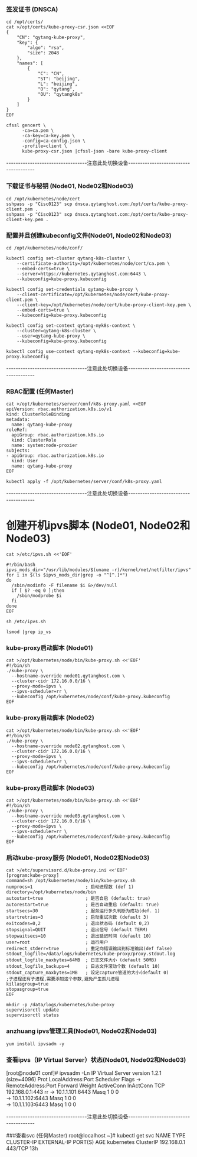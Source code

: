 ### 签发证书 (DNSCA)
```shell script
cd /opt/certs/
cat >/opt/certs/kube-proxy-csr.json <<EOF
{
    "CN": "qytang-kube-proxy",
    "key": {
        "algo": "rsa",
        "size": 2048
    },
    "names": [
        {
            "C": "CN",
            "ST": "beijing",
            "L": "beijing",
            "O": "qytang",
            "OU": "qytangk8s"
        }
    ]
}
EOF

cfssl gencert \
      -ca=ca.pem \
      -ca-key=ca-key.pem \
      -config=ca-config.json \
      -profile=client \
      kube-proxy-csr.json |cfssl-json -bare kube-proxy-client

```

----------------------------------注意此处切换设备--------------------------------------

### 下载证书与秘钥 (Node01, Node02和Node03)
```shell script
cd /opt/kubernetes/node/cert
sshpass -p "Cisc0123" scp dnsca.qytanghost.com:/opt/certs/kube-proxy-client.pem .
sshpass -p "Cisc0123" scp dnsca.qytanghost.com:/opt/certs/kube-proxy-client-key.pem .

```

### 配置并且创建kubeconfig文件(Node01, Node02和Node03)
```shell
cd /opt/kubernetes/node/conf/

kubectl config set-cluster qytang-k8s-cluster \
    --certificate-authority=/opt/kubernetes/node/cert/ca.pem \
    --embed-certs=true \
    --server=https://kubernetes.qytanghost.com:6443 \
    --kubeconfig=kube-proxy.kubeconfig

kubectl config set-credentials qytang-kube-proxy \
    --client-certificate=/opt/kubernetes/node/cert/kube-proxy-client.pem \
    --client-key=/opt/kubernetes/node/cert/kube-proxy-client-key.pem \
    --embed-certs=true \
    --kubeconfig=kube-proxy.kubeconfig

kubectl config set-context qytang-myk8s-context \
    --cluster=qytang-k8s-cluster \
    --user=qytang-kube-proxy \
    --kubeconfig=kube-proxy.kubeconfig

kubectl config use-context qytang-myk8s-context --kubeconfig=kube-proxy.kubeconfig

```

----------------------------------注意此处切换设备--------------------------------------

### RBAC配置 (任何Master)
```shell script
cat >/opt/kubernetes/server/conf/k8s-proxy.yaml <<EOF
apiVersion: rbac.authorization.k8s.io/v1
kind: ClusterRoleBinding
metadata:
  name: qytang-kube-proxy
roleRef:
  apiGroup: rbac.authorization.k8s.io
  kind: ClusterRole
  name: system:node-proxier
subjects:
- apiGroup: rbac.authorization.k8s.io
  kind: User
  name: qytang-kube-proxy
EOF

kubectl apply -f /opt/kubernetes/server/conf/k8s-proxy.yaml

```

----------------------------------注意此处切换设备--------------------------------------

# 创建开机ipvs脚本 (Node01, Node02和Node03)
```shell script
cat >/etc/ipvs.sh <<'EOF'

#!/bin/bash
ipvs_mods_dir="/usr/lib/modules/$(uname -r)/kernel/net/netfilter/ipvs"
for i in $(ls $ipvs_mods_dir|grep -o "^[^.]*")
do
  /sbin/modinfo -F filename $i &>/dev/null
  if [ $? -eq 0 ];then
    /sbin/modprobe $i
  fi
done
EOF

sh /etc/ipvs.sh 

lsmod |grep ip_vs

```

### kube-proxy启动脚本 (Node01)
```shell script
cat >/opt/kubernetes/node/bin/kube-proxy.sh <<'EOF'
#!/bin/sh
./kube-proxy \
  --hostname-override node01.qytanghost.com \
  --cluster-cidr 172.16.0.0/16 \
  --proxy-mode=ipvs \
  --ipvs-scheduler=rr \
  --kubeconfig /opt/kubernetes/node/conf/kube-proxy.kubeconfig
EOF

```

### kube-proxy启动脚本 (Node02)
```shell script
cat >/opt/kubernetes/node/bin/kube-proxy.sh <<'EOF'
#!/bin/sh
./kube-proxy \
  --hostname-override node02.qytanghost.com \
  --cluster-cidr 172.16.0.0/16 \
  --proxy-mode=ipvs \
  --ipvs-scheduler=rr \
  --kubeconfig /opt/kubernetes/node/conf/kube-proxy.kubeconfig
EOF

```

### kube-proxy启动脚本 (Node03)
```shell script
cat >/opt/kubernetes/node/bin/kube-proxy.sh <<'EOF'
#!/bin/sh
./kube-proxy \
  --hostname-override node03.qytanghost.com \
  --cluster-cidr 172.16.0.0/16 \
  --proxy-mode=ipvs \
  --ipvs-scheduler=rr \
  --kubeconfig /opt/kubernetes/node/conf/kube-proxy.kubeconfig
EOF

```

### 启动kube-proxy服务 (Node01, Node02和Node03)
```shell script
cat >/etc/supervisord.d/kube-proxy.ini <<'EOF'
[program:kube-proxy]
command=sh /opt/kubernetes/node/bin/kube-proxy.sh
numprocs=1                    ; 启动进程数 (def 1)
directory=/opt/kubernetes/node/bin
autostart=true                ; 是否自启 (default: true)
autorestart=true              ; 是否自动重启 (default: true)
startsecs=30                  ; 服务运行多久判断为成功(def. 1)
startretries=3                ; 启动重试次数 (default 3)
exitcodes=0,2                 ; 退出状态码 (default 0,2)
stopsignal=QUIT               ; 退出信号 (default TERM)
stopwaitsecs=10               ; 退出延迟时间 (default 10)
user=root                     ; 运行用户
redirect_stderr=true          ; 重定向错误输出到标准输出(def false)
stdout_logfile=/data/logs/kubernetes/kube-proxy/proxy.stdout.log
stdout_logfile_maxbytes=64MB  ; 日志文件大小 (default 50MB)
stdout_logfile_backups=4      ; 日志文件滚动个数 (default 10)
stdout_capture_maxbytes=1MB   ; 设定capture管道的大小(default 0)
;子进程还有子进程,需要添加这个参数,避免产生孤儿进程
killasgroup=true
stopasgroup=true
EOF

mkdir -p /data/logs/kubernetes/kube-proxy
supervisorctl update
supervisorctl status

```

### anzhuang ipvs管理工具(Node01, Node02和Node03)
```shell
yum install ipvsadm -y

```

### 查看ipvs（IP Virtual Server）状态(Node01, Node02和Node03)
[root@node01 conf]# ipvsadm -Ln
IP Virtual Server version 1.2.1 (size=4096)
Prot LocalAddress:Port Scheduler Flags
  -> RemoteAddress:Port           Forward Weight ActiveConn InActConn
TCP  192.168.0.1:443 rr
  -> 10.1.1.101:6443              Masq    1      0          0         
  -> 10.1.1.102:6443              Masq    1      0          0         
  -> 10.1.1.103:6443              Masq    1      0          0   

----------------------------------注意此处切换设备--------------------------------------

###查看svc (任何Master)
root@localhost ~]# kubectl get svc
NAME         TYPE        CLUSTER-IP    EXTERNAL-IP   PORT(S)   AGE
kubernetes   ClusterIP   192.168.0.1   <none>        443/TCP   13h
